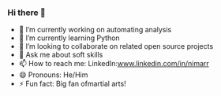 ### Hi there 👋

- 🔭 I’m currently working on automating analysis
- 🌱 I’m currently learning Python
- 👯 I’m looking to collaborate on related open source projects
- 💬 Ask me about soft skills 
- 📫 How to reach me: LinkedIn:www.linkedin.com/in/nimarr
- 😄 Pronouns: He/Him
- ⚡ Fun fact: Big fan ofmartial arts!

